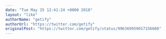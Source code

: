 ```yaml
---
date: "Tue May 15 12:41:24 +0000 2018"
layout: "like"
authorName: "getify"
authorUrl: "https://twitter.com/getify"
originalPost: "https://twitter.com/getify/status/996369959017156608"
---
```

